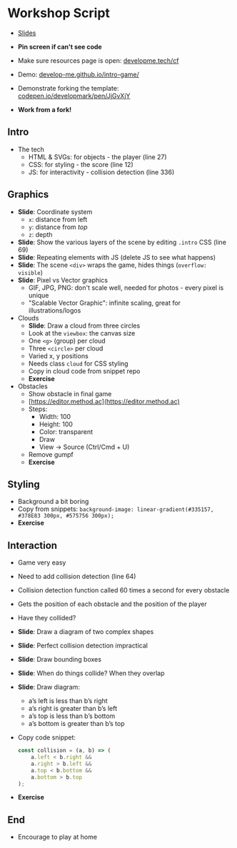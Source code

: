 # Workshop Script

- [Slides](https://docs.google.com/presentation/d/1scHVUz-JNkDgcf9ZQ39wUlkf2JneH69oYjXM_h2J4F0/edit)

- **Pin screen if can't see code**
- Make sure resources page is open: [developme.tech/cf](https://developme.tech/cf)
- Demo: [develop-me.github.io/intro-game/](https://develop-me.github.io/intro-game/)
- Demonstrate forking the template: [codepen.io/developmark/pen/JjGvXjY](https://codepen.io/developmark/pen/JjGvXjY)
- **Work from a fork!**

## Intro

- The tech
    - HTML & SVGs: for objects - the player (line 27)
    - CSS: for styling - the score (line 12)
    - JS: for interactivity - collision detection (line 336)

## Graphics

- **Slide**: Coordinate system
    - `x`: distance from left
    - `y`: distance from *top*
    - `z`: depth
- **Slide**: Show the various layers of the scene by editing `.intro` CSS (line 69)
- **Slide**: Repeating elements with JS (delete JS to see what happens)
- **Slide**: The scene `<div>` wraps the game, hides things (`overflow: visible`)
- **Slide**: Pixel vs Vector graphics
    - GIF, JPG, PNG: don't scale well, needed for photos - every pixel is unique
    - "Scalable Vector Graphic": infinite scaling, great for illustrations/logos
- Clouds
    - **Slide**: Draw a cloud from three circles
    - Look at the `viewbox`: the canvas size
    - One `<g>` (group) per cloud
    - Three `<circle>` per cloud
    - Varied x, y positions
    - Needs class `cloud` for CSS styling
    - Copy in cloud code from snippet repo
    - **Exercise**
- Obstacles
    - Show obstacle in final game
    - [https://editor.method.ac](https://editor.method.ac)
    - Steps:
        - Width: 100
        - Height: 100
        - Color: transparent
        - Draw
        - View -> Source (Ctrl/Cmd + U)
    - Remove gumpf
    - **Exercise**

## Styling

- Background a bit boring
- Copy from snippets: `background-image: linear-gradient(#335157, #378E83 300px, #575756 300px);`
- **Exercise**

## Interaction

- Game very easy
- Need to add collision detection (line 64)
- Collision detection function called 60 times a second for every obstacle
- Gets the position of each obstacle and the position of the player
- Have they collided?
- **Slide**: Draw a diagram of two complex shapes
- **Slide**: Perfect collision detection impractical
- **Slide**: Draw bounding boxes
- **Slide**: When do things collide? When they overlap
- **Slide**: Draw diagram:
    - a’s left is less than b’s right
    - a’s right is greater than b’s left
    - a’s top is less than b’s bottom
    - a’s bottom is greater than b’s top
- Copy code snippet:

    ```js
    const collision = (a, b) => (
        a.left < b.right &&
        a.right > b.left &&
        a.top < b.bottom &&
        a.bottom > b.top
    );
    ```
- **Exercise**

## End

- Encourage to play at home
